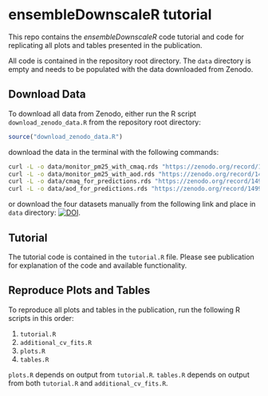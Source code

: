# ensembleDownscaleR tutorial

This repo contains the *ensembleDownscaleR* code tutorial and code for replicating all plots and tables presented in the publication. 

All code is contained in the repository root directory. The `data` directory is empty and needs to be populated with the data downloaded from Zenodo.


## Download Data

To download all data from Zenodo, either run the R script `download_zenodo_data.R` from the repository root directory:

```r
source("download_zenodo_data.R")
```

download the data in the terminal with the following commands:

```bash
curl -L -o data/monitor_pm25_with_cmaq.rds "https://zenodo.org/record/14996970/files/monitor_pm25_with_cmaq.rds?download=1"
curl -L -o data/monitor_pm25_with_aod.rds "https://zenodo.org/record/14996970/files/monitor_pm25_with_aod.rds?download=1"
curl -L -o data/cmaq_for_predictions.rds "https://zenodo.org/record/14996970/files/cmaq_for_predictions.rds?download=1"
curl -L -o data/aod_for_predictions.rds "https://zenodo.org/record/14996970/files/aod_for_predictions.rds?download=1"
```


or download the four datasets manually from the following link and place in `data` directory: [![DOI](https://zenodo.org/badge/DOI/10.5281/zenodo.14996970.svg)](https://doi.org/10.5281/zenodo.14996970).


## Tutorial

The tutorial code is contained in the `tutorial.R` file. Please see publication for explanation of the code and available functionality. 


## Reproduce Plots and Tables

To reproduce all plots and tables in the publication, run the following R scripts in this order:

1. `tutorial.R`
2. `additional_cv_fits.R`
3. `plots.R`
3. `tables.R`


`plots.R` depends on output from `tutorial.R`. `tables.R` depends on output from both `tutorial.R` and `additional_cv_fits.R`.

